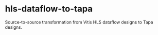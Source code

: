 # hls-dataflow-to-tapa
Source-to-source transformation from Vitis HLS dataflow designs to Tapa designs.
